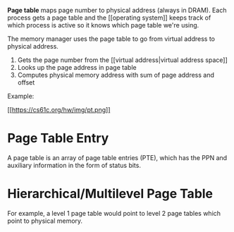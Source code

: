 **Page table** maps page number to physical address (always in DRAM). Each process gets a page table and the [[operating system]] keeps track of which process is active so it knows which page table we're using. 


The memory manager uses the page table to go from virtual address to physical address. 

1. Gets the page number from the [[virtual address|virtual address space]]
2. Looks up the page address in page table
3. Computes physical memory address with sum of page address and offset

Example:

[[https://cs61c.org/hw/img/pt.png]]

# Page Table Entry

A page table is an array of page table entries (PTE), which has the PPN and auxiliary information in the form of status bits.

# Hierarchical/Multilevel Page Table

For example, a level 1 page table would point to level 2 page tables which point to physical memory.